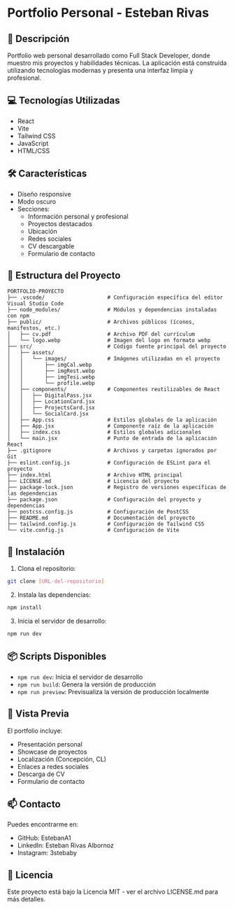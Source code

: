 # Portfolio Personal - Esteban Rivas

## 🚀 Descripción
Portfolio web personal desarrollado como Full Stack Developer, donde muestro mis proyectos y habilidades técnicas. La aplicación está construida utilizando tecnologías modernas y presenta una interfaz limpia y profesional.

## 💻 Tecnologías Utilizadas
- React
- Vite
- Tailwind CSS
- JavaScript
- HTML/CSS

## 🛠️ Características
- Diseño responsive
- Modo oscuro
- Secciones:
  - Información personal y profesional
  - Proyectos destacados
  - Ubicación
  - Redes sociales
  - CV descargable
  - Formulario de contacto

## 📁 Estructura del Proyecto
```
PORTFOLIO-PROYECTO
├── .vscode/                    # Configuración específica del editor Visual Studio Code
├── node_modules/               # Módulos y dependencias instaladas con npm
├── public/                     # Archivos públicos (íconos, manifestos, etc.)
│   ├── cv.pdf                  # Archivo PDF del currículum
│   └── logo.webp               # Imagen del logo en formato webp
├── src/                        # Código fuente principal del proyecto
│   ├── assets/
│   │   └── images/             # Imágenes utilizadas en el proyecto
│   │       ├── imgCal.webp
│   │       ├── imgRest.webp
│   │       ├── imgTesi.webp
│   │       └── profile.webp
│   ├── components/             # Componentes reutilizables de React
│   │   ├── DigitalPass.jsx
│   │   ├── LocationCard.jsx
│   │   ├── ProjectsCard.jsx
│   │   └── SocialCard.jsx
│   ├── App.css                 # Estilos globales de la aplicación
│   ├── App.jsx                 # Componente raíz de la aplicación
│   ├── index.css               # Estilos globales adicionales
│   └── main.jsx                # Punto de entrada de la aplicación React
├── .gitignore                  # Archivos y carpetas ignorados por Git
├── eslint.config.js            # Configuración de ESLint para el proyecto
├── index.html                  # Archivo HTML principal
├── LICENSE.md                  # Licencia del proyecto
├── package-lock.json           # Registro de versiones específicas de las dependencias
├── package.json                # Configuración del proyecto y dependencias
├── postcss.config.js           # Configuración de PostCSS
├── README.md                   # Documentación del proyecto
├── tailwind.config.js          # Configuración de Tailwind CSS
└── vite.config.js              # Configuración de Vite
```

## 🚀 Instalación

1. Clona el repositorio:
```bash
git clone [URL-del-repositorio]
```

2. Instala las dependencias:
```bash
npm install
```

3. Inicia el servidor de desarrollo:
```bash
npm run dev
```

## 📦 Scripts Disponibles

- `npm run dev`: Inicia el servidor de desarrollo
- `npm run build`: Genera la versión de producción
- `npm run preview`: Previsualiza la versión de producción localmente

## 📱 Vista Previa
El portfolio incluye:
- Presentación personal
- Showcase de proyectos
- Localización (Concepción, CL)
- Enlaces a redes sociales
- Descarga de CV
- Formulario de contacto

## 📫 Contacto
Puedes encontrarme en:
- GitHub: EstebanA1
- LinkedIn: Esteban Rivas Albornoz
- Instagram: 3stebaby

## 📄 Licencia
Este proyecto está bajo la Licencia MIT - ver el archivo LICENSE.md para más detalles.